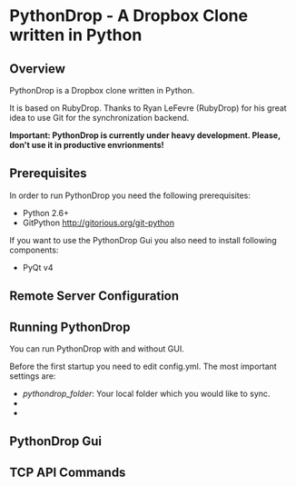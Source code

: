 PythonDrop - A Dropbox Clone written in Python
==============================================


Overview
--------
PythonDrop is a Dropbox clone written in Python.

It is based on RubyDrop. Thanks to Ryan LeFevre (RubyDrop) for his great idea
to use Git for the synchronization backend.

**Important: PythonDrop is currently under heavy development. Please, don't use
it in productive envrionments!**

Prerequisites
-------------
In order to run PythonDrop you need the following prerequisites:

* Python 2.6+
* GitPython http://gitorious.org/git-python

If you want to use the PythonDrop Gui you also need to install following components:

* PyQt v4

Remote Server Configuration
---------------------------


Running PythonDrop
------------------
You can run PythonDrop with and without GUI.

Before the first startup you need to edit config.yml. The most important settings are:

* *pythondrop_folder*: Your local folder which you would like to sync.
* 
* 

PythonDrop Gui
--------------

TCP API Commands
----------------